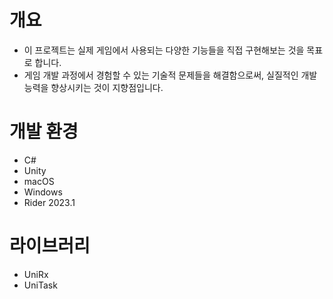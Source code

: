 # 개요
- 이 프로젝트는 실제 게임에서 사용되는 다양한 기능들을 직접 구현해보는 것을 목표로 합니다.
- 게임 개발 과정에서 경험할 수 있는 기술적 문제들을 해결함으로써, 실질적인 개발 능력을 향상시키는 것이 지향점입니다.

# 개발 환경
- C#
- Unity
- macOS
- Windows
- Rider 2023.1

# 라이브러리
- UniRx
- UniTask
